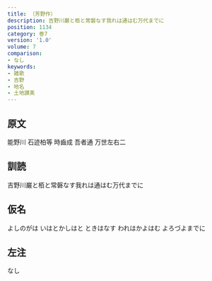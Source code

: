 ```yaml
---
title: （芳野作）
description: 吉野川巌と栢と常磐なす我れは通はむ万代までに
position: 1134
category: 巻7
version: '1.0'
volume: 7
comparison:
- なし
keywords:
- 雑歌
- 吉野
- 地名
- 土地讃美
---
```


## 原文

能野川 石迹柏等 時齒成 吾者通 万世左右二

## 訓読

吉野川巌と栢と常磐なす我れは通はむ万代までに

## 仮名

よしのがは いはとかしはと ときはなす われはかよはむ よろづよまでに

## 左注

なし
